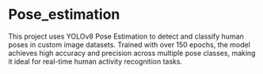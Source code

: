 # Pose_estimation
This project uses YOLOv8 Pose Estimation to detect and classify human poses in custom image datasets. Trained with over 150 epochs, the model achieves high accuracy and precision across multiple pose classes, making it ideal for real-time human activity recognition tasks.
